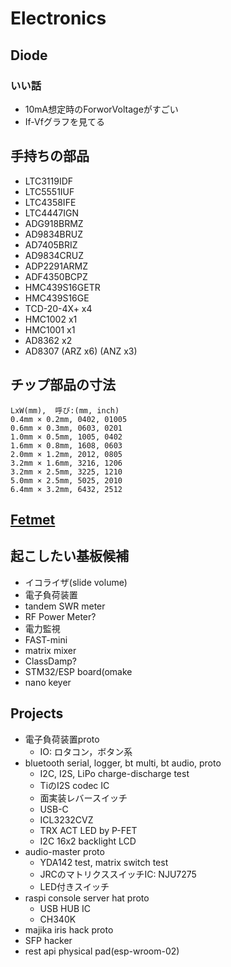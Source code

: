 # Electronics

## Diode
### いい話
- 10mA想定時のForworVoltageがすごい
- If-Vfグラフを見てる

## 手持ちの部品
- LTC3119IDF
- LTC5551IUF
- LTC4358IFE
- LTC4447IGN
- ADG918BRMZ
- AD9834BRUZ
- AD7405BRIZ
- AD9834CRUZ
- ADP2291ARMZ
- ADF4350BCPZ
- HMC439S16GETR
- HMC439S16GE
- TCD-20-4X+ x4
- HMC1002 x1
- HMC1001 x1
- AD8362 x2
- AD8307 (ARZ x6) (ANZ x3)

## チップ部品の寸法
```
LxW(mm),  呼び:(mm, inch)
0.4mm × 0.2mm, 0402, 01005
0.6mm × 0.3mm, 0603, 0201
1.0mm × 0.5mm, 1005, 0402
1.6mm × 0.8mm, 1608, 0603
2.0mm × 1.2mm, 2012, 0805
3.2mm × 1.6mm, 3216, 1206
3.2mm × 2.5mm, 3225, 1210
5.0mm × 2.5mm, 5025, 2010
6.4mm × 3.2mm, 6432, 2512
```

## [Fetmet](https://www.muratasoftware.com/en/)

## 起こしたい基板候補
- イコライザ(slide volume)
- 電子負荷装置
- tandem SWR meter
- RF Power Meter?
- 電力監視
- FAST-mini
- matrix mixer
- ClassDamp?
- STM32/ESP board(omake
- nano keyer

## Projects
- 電子負荷装置proto
  - IO: ロタコン，ボタン系
- bluetooth serial, logger, bt multi, bt audio, proto
  - I2C, I2S, LiPo charge-discharge test
  - TiのI2S codec IC
  - 面実装レバースイッチ
  - USB-C
  - ICL3232CVZ
  - TRX ACT LED by P-FET
  - I2C 16x2 backlight LCD
- audio-master proto
  - YDA142 test, matrix switch test
  - JRCのマトリクススイッチIC: NJU7275
  - LED付きスイッチ
- raspi console server hat proto
  - USB HUB IC
  - CH340K
- majika iris hack proto
- SFP hacker
- rest api physical pad(esp-wroom-02)
